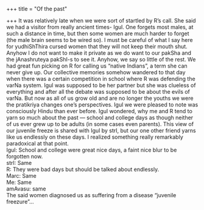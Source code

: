 +++
title = "Of the past"

+++
It was relatively late when we were sort of startled by R’s call. She
said we had a visitor from really ancient times- Igul. One forgets most
males, at such a distance in time, but then some women are much harder
to forget (the male brain seems to be wired so). I must be careful of
what I say here for yudhiShThira cursed women that they will not keep
their mouth shut. Anyhow I do not want to make it private as we do want
to our pakSha and the jAnashruteya pakShI-s to see it. Anyhow, we say so
little of the rest. We had great fun picking on R for calling us “native
Indians”, a term she can never give up. Our collective memories somehow
wandered to that day when there was a certain competition in school
where R was defending the varNa system. Igul was supposed to be her
partner but she was clueless of everything and after all the debate was
supposed to be about the evils of varNa. But now as all of us grow old
and are no longer the youths we were the pratikriya changes one’s
perspectives. Igul we were pleased to note was consciously Hindu than
ever before. Igul wondered, why me and R tend to yarn so much about the
past — school and college days as though neither of us ever grew up to
be adults (in some cases even parents). This view of our juvenile freeze
is shared with Igul by strI, but our one other friend yarns like us
endlessly on these days. I realized something really remarkably
paradoxical at that point.  
Igul: School and college were great nice days, a faint nice blur to be
forgotten now.  
strI: Same  
R: They were bad days but should be talked about endlessly.  
Marc: Same  
Me: Same  
amAvasu: same  
The said women diagnosed us as suffering from a disease “juvenile
freezure”…

